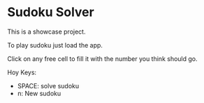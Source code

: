 # Sudoku Solver

This is a showcase project.

To play sudoku just load the app.

Click on any free cell to fill it with the number you think should go.

Hoy Keys:
- SPACE: solve sudoku
- n: New sudoku